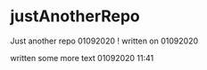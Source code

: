 # justAnotherRepo
Just another repo 01092020 !
written on 01092020


written some more text 01092020 11:41